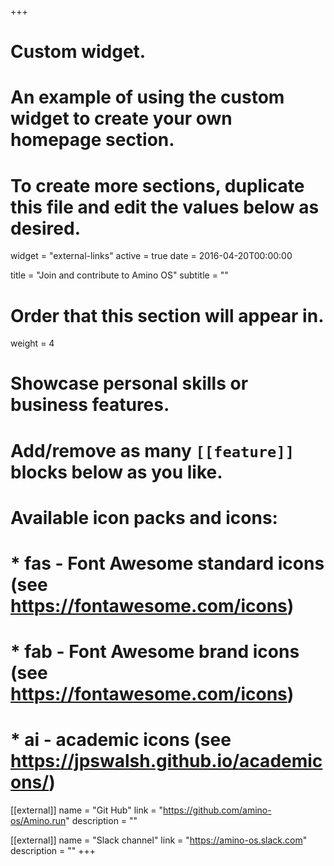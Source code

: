 +++
# Custom widget.
# An example of using the custom widget to create your own homepage section.
# To create more sections, duplicate this file and edit the values below as desired.
widget = "external-links"
active = true
date = 2016-04-20T00:00:00

title = "Join and contribute to Amino OS"
subtitle = ""

# Order that this section will appear in.
 weight = 4

# Showcase personal skills or business features.
# 
# Add/remove as many `[[feature]]` blocks below as you like.
# 
# Available icon packs and icons:
# * fas - Font Awesome standard icons (see https://fontawesome.com/icons)
# * fab - Font Awesome brand icons (see https://fontawesome.com/icons)
# * ai - academic icons (see https://jpswalsh.github.io/academicons/)

[[external]]
  name = "Git Hub"
  link = "https://github.com/amino-os/Amino.run"
  description = ""

[[external]]
  name = "Slack channel"
  link = "https://amino-os.slack.com"
  description = ""
+++
